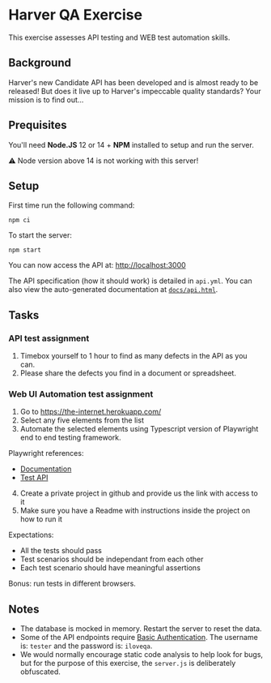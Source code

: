 Harver QA Exercise
========================

This exercise assesses API testing and WEB test automation skills.

## Background

Harver's new Candidate API has been developed and is almost ready to be released!
But does it live up to Harver's impeccable quality standards? Your mission is to find out...

## Prequisites

You'll need **Node.JS** 12 or 14 + **NPM** installed to setup and run the server.

:warning: Node version above 14 is not working with this server!

## Setup

First time run the following command:

`npm ci`

To start the server:

`npm start`

You can now access the API at: [http://localhost:3000](http://localhost:3000)

The API specification (how it should work) is detailed in `api.yml`. You can also view the auto-generated documentation
at [`docs/api.html`](file:docs/api.html).

## Tasks

### API test assignment

1. Timebox yourself to 1 hour to find as many defects in the API as you can. 
2. Please share the defects you find in a document or spreadsheet.

### Web UI Automation test assignment

1. Go to https://the-internet.herokuapp.com/
2. Select any five elements from the list
3. Automate the selected elements using Typescript version of Playwright end to end testing framework.

  Playwright references:
  - [Documentation](https://playwright.dev/docs/intro)
  - [Test API](https://playwright.dev/docs/api/class-test)
4. Create a private project in github and provide us the link with access to it
5. Make sure you have a Readme with instructions inside the project on how to run it

Expectations:
- All the tests should pass
- Test scenarios should be independant from each other
- Each test scenario should have meaningful assertions

Bonus: run tests in different browsers.

## Notes

* The database is mocked in memory. Restart the server to reset the data.
* Some of the API endpoints require [Basic Authentication](https://swagger.io/docs/specification/authentication/basic-authentication/).
  The username is: `tester` and the password is: `iloveqa`.
* We would normally encourage static code analysis to help look for bugs, but for the purpose of this
  exercise, the `server.js` is deliberately obfuscated.